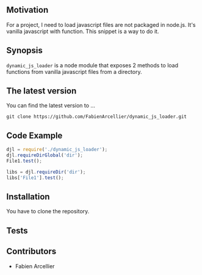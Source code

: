 ## Motivation

For a project, I need to load javascript files are not packaged in node.js.
It's vanilla javascript with function. This snippet is a way to do it.

## Synopsis

``dynamic_js_loader`` is a node module that exposes 2 methods to load functions
from vanilla javascript files from a directory.

## The latest version

You can find the latest version to ...

    git clone https://github.com/FabienArcellier/dynamic_js_loader.git

## Code Example

```javascript
djl = require('./dynamic_js_loader');
djl.requireDirGlobal('dir');
File1.test();

libs = djl.requireDir('dir');
libs['File1'].test();
```

## Installation

You have to clone the repository.

## Tests

## Contributors

* Fabien Arcellier
